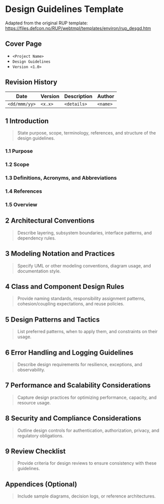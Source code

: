 # Design Guidelines Template

Adapted from the original RUP template: https://files.defcon.no/RUP/webtmpl/templates/environ/rup_desgd.htm

## Cover Page
- `<Project Name>`
- `Design Guidelines`
- `Version <1.0>`

## Revision History
| Date | Version | Description | Author |
| --- | --- | --- | --- |
| `<dd/mmm/yy>` | `<x.x>` | `<details>` | `<name>` |

## 1 Introduction
> State purpose, scope, terminology, references, and structure of the design guidelines.

### 1.1 Purpose
### 1.2 Scope
### 1.3 Definitions, Acronyms, and Abbreviations
### 1.4 References
### 1.5 Overview

## 2 Architectural Conventions
> Describe layering, subsystem boundaries, interface patterns, and dependency rules.

## 3 Modeling Notation and Practices
> Specify UML or other modeling conventions, diagram usage, and documentation style.

## 4 Class and Component Design Rules
> Provide naming standards, responsibility assignment patterns, cohesion/coupling expectations, and reuse policies.

## 5 Design Patterns and Tactics
> List preferred patterns, when to apply them, and constraints on their usage.

## 6 Error Handling and Logging Guidelines
> Describe design requirements for resilience, exceptions, and observability.

## 7 Performance and Scalability Considerations
> Capture design practices for optimizing performance, capacity, and resource usage.

## 8 Security and Compliance Considerations
> Outline design controls for authentication, authorization, privacy, and regulatory obligations.

## 9 Review Checklist
> Provide criteria for design reviews to ensure consistency with these guidelines.

## Appendices (Optional)
> Include sample diagrams, decision logs, or reference architectures.
